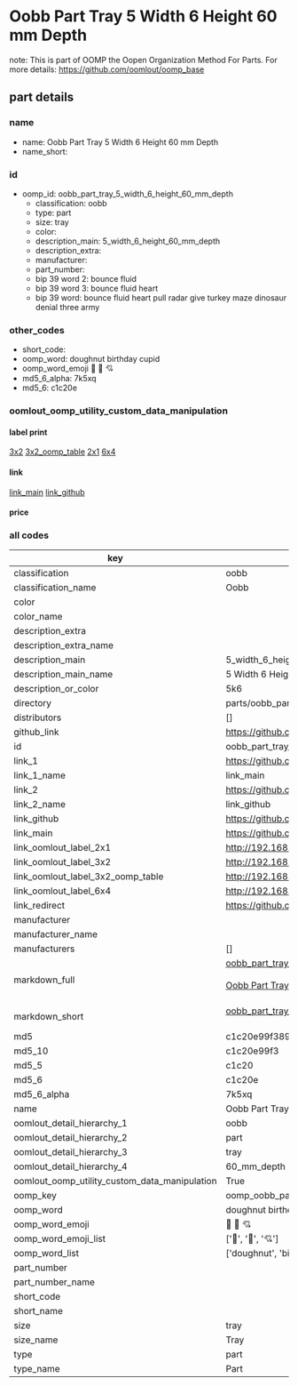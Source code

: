 # Oobb Part Tray 5 Width 6 Height 60 mm Depth  

note: This is part of OOMP the Oopen Organization Method For Parts. For more details: https://github.com/oomlout/oomp_base

##  part details
  







### name
* name: Oobb Part Tray 5 Width 6 Height 60 mm Depth
* name_short: 
### id
* oomp_id: oobb_part_tray_5_width_6_height_60_mm_depth
  * classification: oobb
  * type: part
  * size: tray
  * color: 
  * description_main: 5_width_6_height_60_mm_depth
  * description_extra: 
  * manufacturer: 
  * part_number: 
  * bip 39 word 2: bounce fluid
  * bip 39 word 3: bounce fluid heart
  * bip 39 word: bounce fluid heart pull radar give turkey maze dinosaur denial three army

### other_codes
* short_code: 
* oomp_word: doughnut birthday cupid
* oomp_word_emoji :doughnut: :birthday: :cupid:
* md5_6_alpha: 7k5xq
* md5_6: c1c20e






### oomlout_oomp_utility_custom_data_manipulation
#### label print
[3x2](http://192.168.1.245:1112/?label=oomp%207k5xq)
[3x2_oomp_table](http://192.168.1.108:1112/?label=oomp%207k5xq)
[2x1](http://192.168.1.242:1112/?label=oomp%207k5xq)
[6x4](http://192.168.1.55:1112/?label=oomp%207k5xq)    

#### link

[link_main](https://github.com/oomlout/oomlout_oomp_version_1_messy/tree/main/parts/oobb_part_tray_5_width_6_height_60_mm_depth) [link_github](https://github.com/oomlout/oomlout_oomp_version_1_messy/tree/main/parts/oobb_part_tray_5_width_6_height_60_mm_depth)                             

#### price







### all codes 
| key | value |  
| --- | --- |  
| classification | oobb |  
| classification_name | Oobb |  
| color |  |  
| color_name |  |  
| description_extra |  |  
| description_extra_name |  |  
| description_main | 5_width_6_height_60_mm_depth |  
| description_main_name | 5 Width 6 Height 60 mm Depth |  
| description_or_color | 5k6 |  
| directory | parts/oobb_part_tray_5_width_6_height_60_mm_depth |  
| distributors | [] |  
| github_link | https://github.com/oomlout/oomlout_oomp_part_src/tree/main/parts/oobb_part_tray_5_width_6_height_60_mm_depth |  
| id | oobb_part_tray_5_width_6_height_60_mm_depth |  
| link_1 | https://github.com/oomlout/oomlout_oomp_version_1_messy/tree/main/parts/oobb_part_tray_5_width_6_height_60_mm_depth |  
| link_1_name | link_main |  
| link_2 | https://github.com/oomlout/oomlout_oomp_version_1_messy/tree/main/parts/oobb_part_tray_5_width_6_height_60_mm_depth |  
| link_2_name | link_github |  
| link_github | https://github.com/oomlout/oomlout_oomp_version_1_messy/tree/main/parts/oobb_part_tray_5_width_6_height_60_mm_depth |  
| link_main | https://github.com/oomlout/oomlout_oomp_version_1_messy/tree/main/parts/oobb_part_tray_5_width_6_height_60_mm_depth |  
| link_oomlout_label_2x1 | http://192.168.1.242:1112/?label=oomp%207k5xq |  
| link_oomlout_label_3x2 | http://192.168.1.245:1112/?label=oomp%207k5xq |  
| link_oomlout_label_3x2_oomp_table | http://192.168.1.108:1112/?label=oomp%207k5xq |  
| link_oomlout_label_6x4 | http://192.168.1.55:1112/?label=oomp%207k5xq |  
| link_redirect | https://github.com/oomlout/oomlout_oomp_version_1_messy/tree/main/parts/oobb_part_tray_5_width_6_height_60_mm_depth |  
| manufacturer |  |  
| manufacturer_name |  |  
| manufacturers | [] |  
| markdown_full | [oobb_part_tray_5_width_6_height_60_mm_depth](none)<br>[](none)<br>[Oobb Part Tray 5 Width 6 Height 60 Mm Depth](none)<br><br> |  
| markdown_short | [oobb_part_tray_5_width_6_height_60_mm_depth](none)<br><br> |  
| md5 | c1c20e99f3899d5589d85ad4d49668d3 |  
| md5_10 | c1c20e99f3 |  
| md5_5 | c1c20 |  
| md5_6 | c1c20e |  
| md5_6_alpha | 7k5xq |  
| name | Oobb Part Tray 5 Width 6 Height 60 mm Depth |  
| oomlout_detail_hierarchy_1 | oobb |  
| oomlout_detail_hierarchy_2 | part |  
| oomlout_detail_hierarchy_3 | tray |  
| oomlout_detail_hierarchy_4 | 60_mm_depth |  
| oomlout_oomp_utility_custom_data_manipulation | True |  
| oomp_key | oomp_oobb_part_tray_5_width_6_height_60_mm_depth |  
| oomp_word | doughnut birthday cupid |  
| oomp_word_emoji | :doughnut: :birthday: :cupid: |  
| oomp_word_emoji_list | [':doughnut:', ':birthday:', ':cupid:'] |  
| oomp_word_list | ['doughnut', 'birthday', 'cupid'] |  
| part_number |  |  
| part_number_name |  |  
| short_code |  |  
| short_name |  |  
| size | tray |  
| size_name | Tray |  
| type | part |  
| type_name | Part |  
